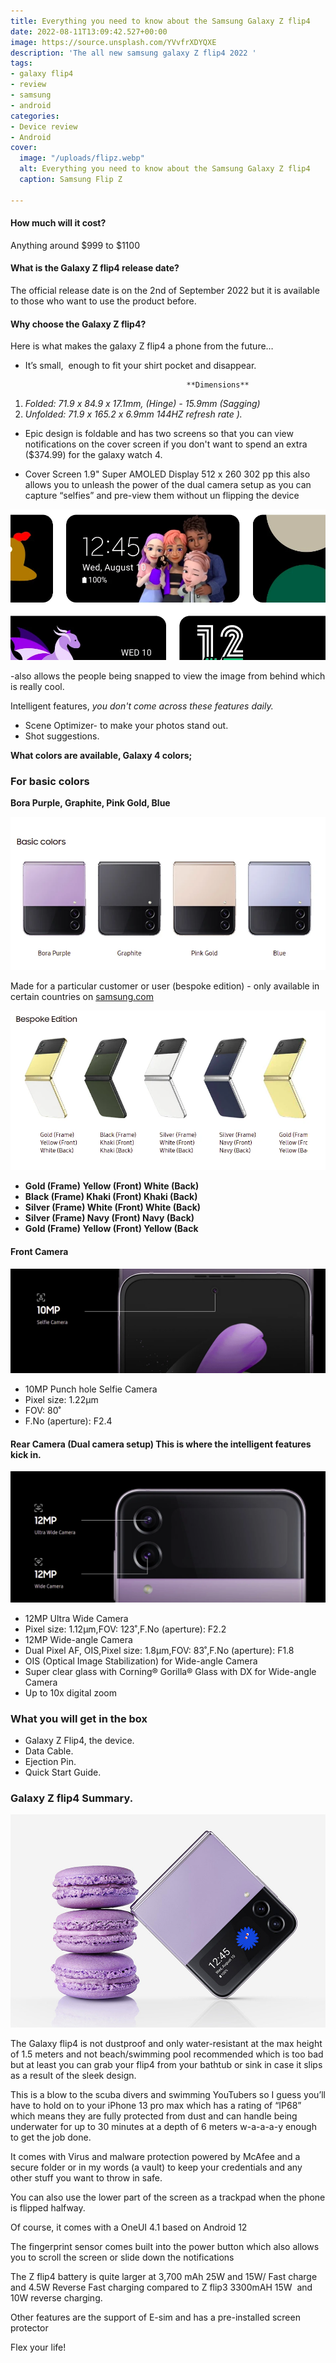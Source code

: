 ```yaml
---
title: Everything you need to know about the Samsung Galaxy Z flip4
date: 2022-08-11T13:09:42.527+00:00
image: https://source.unsplash.com/YVvfrXDYQXE
description: 'The all new samsung galaxy Z flip4 2022 '
tags:
- galaxy flip4
- review
- samsung
- android
categories:
- Device review
- Android
cover:
  image: "/uploads/flipz.webp"
  alt: Everything you need to know about the Samsung Galaxy Z flip4
  caption: Samsung Flip Z

---
```

#### How much will it cost?

Anything around $999 to $1100

#### What is the Galaxy Z flip4  release date?

The official release date is on the 2nd of September 2022 but it is available to those who want to use the product before.

#### Why choose the Galaxy Z flip4?

Here is what makes the galaxy Z flip4 a phone from the future…

* It’s small,  enough to fit your shirt pocket and disappear.

                                          **Dimensions**

1.  _Folded: 71.9 x 84.9 x 17.1mm, (Hinge) - 15.9mm (Sagging)_ 
2.  _Unfolded: 71.9 x 165.2 x 6.9mm 144HZ refresh rate )._

* Epic design is foldable and has two screens so that you can view notifications on the cover screen if you don't want to spend an extra ($374.99) for the galaxy watch 4.


* Cover Screen 1.9" Super AMOLED Display 512 x 260 302 pp this also allows you to unleash the power of the dual camera setup as you can capture “selfies” and pre-view them without un flipping the device

![Everything you need to know about the Samsung Galaxy Z flip4.](screenshot-from-2022-08-12-17-38-47.webp "photo by samsung.com")

\-also allows the people being snapped to view the image from behind which is really cool.

Intelligent features, _you don't come across these features daily._      

* Scene Optimizer- to make your photos stand out.
* Shot suggestions.

 **What colors are available, Galaxy 4 colors;**

### For basic colors

**Bora Purple, Graphite, Pink Gold, Blue**

![Everything you need to know about the Samsung Galaxy Z flip4](screenshot-from-2022-08-12-16-58-28.webp "basic flip4 colors image courtesy of samsung.com")

Made for a particular customer or user (bespoke edition) - only available in certain countries on [samsung.com](http://samsung.com)

![Everything you need to know about the Samsung Galaxy Z flip4](screenshot-from-2022-08-12-16-58-34.webp "bespoke colors image coutesy of samsung.com")

* **Gold (Frame) Yellow (Front) White (Back)**
* **Black (Frame) Khaki (Front) Khaki (Back)**
* **Silver (Frame) White (Front) White (Back)**
* **Silver (Frame) Navy (Front) Navy (Back)**
* **Gold (Frame) Yellow (Front) Yellow (Back**

#### Front Camera

![Everything you need to know about the Samsung Galaxy Z flip4.](screenshot-from-2022-08-12-17-38-17.webp "photo by samsung.com")

* 10MP Punch hole Selfie Camera
* Pixel size: 1.22μm
* FOV: 80˚
* F.No (aperture): F2.4

#### Rear Camera (Dual camera setup) This is where the intelligent features kick in.

![Everything you need to know about the Samsung Galaxy Z flip4.](screenshot-from-2022-08-12-17-38-12.webp "photo by samsung.com")

* 12MP Ultra Wide Camera
* Pixel size: 1.12μm,FOV: 123˚,F.No (aperture): F2.2
* 12MP Wide-angle Camera
* Dual Pixel AF, OIS,Pixel size: 1.8μm,FOV: 83˚,F.No (aperture): F1.8
* OIS (Optical Image Stabilization) for Wide-angle Camera 
* Super clear glass with Corning® Gorilla® Glass with DX for Wide-angle Camera
* Up to 10x digital zoom

### What you will get in the box

* Galaxy Z Flip4, the device. 
* Data Cable.
*  Ejection Pin.
* Quick Start Guide.

### Galaxy Z flip4 Summary.

![Everything you need to know about the Samsung Galaxy Z flip4](galaxy-z-flip4_highlights_compact_img.jpg "image courtesy to samsun.com")

The Galaxy flip4 is not dustproof and only water-resistant at the max height of 1.5 meters and not beach/swimming pool recommended which is too bad but at least you can grab your flip4 from your bathtub or sink in case it slips as a result of the sleek design.

This is a blow to the scuba divers and swimming YouTubers so I guess you’ll have to hold on to your iPhone 13 pro max which has a rating of “IP68” which means they are fully protected from dust and can handle being underwater for up to 30 minutes at a depth of 6 meters w-a-a-a-y enough to get the job done.

It comes with Virus and malware protection powered by McAfee and a secure folder or in my words (a vault) to keep your credentials and any other stuff you want to throw in safe.

![]()You can also use the lower part of the screen as a trackpad when the phone is flipped halfway.

Of course, it comes with a OneUI 4.1 based on Android 12

The fingerprint sensor comes built into the power button which also allows you to scroll the screen or slide down the notifications

The Z flip4 battery is quite larger at 3,700 mAh 25W and 15W/ Fast charge and 4.5W Reverse Fast charging compared to Z flip3 3300mAH 15W  and 10W reverse charging.

Other features are the support of E-sim and has a pre-installed screen protector

Flex your life!